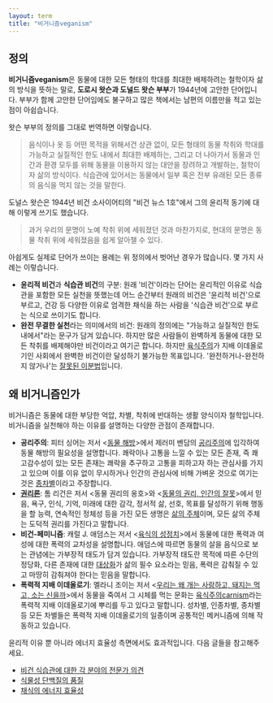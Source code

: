 ```yaml
---
layout: term
title: "비거니즘veganism"
---
```

## 정의

**비거니즘veganism**은 동물에 대한 모든 형태의 학대를 최대한 배제하려는
철학이자 삶의 방식을 뜻하는 말로, **도로시 왓슨과 도널드 왓슨 부부**가
1944년에 고안한 단어입니다. 부부가 함께 고안한 단어임에도 불구하고 많은
책에서는 남편의 이름만을 적고 있는 점이 아쉽습니다.

왓슨 부부의 정의를 그대로 번역하면 이렇습니다.

> 음식이나 옷 등 어떤 목적을 위해서건 상관 없이, 모든 형태의 동물 착취와 학대를
> 가능하고 실질적인 한도 내에서 최대한 배제하는, 그리고 더 나아가서 동물과
> 인간과 환경 모두를 위해 동물을 이용하지 않는 대안을 장려하고 개발하는,
> 철학이자 삶의 방식이다. 식습관에 있어서는 동물에서 일부 혹은 전부 유래된 모든
> 종류의 음식을 먹지 않는 것을 말한다.

도널스 왓슨은 1944년 비건 소사이어티의 "비건 뉴스 1호"에서 그의 윤리적 동기에
대해 이렇게 쓰기도 했습니다.

> 과거 우리의 문명이 노예 착취 위에 세워졌던 것과 마찬가지로, 현대의 문명은
> 동물 착취 위에 세워졌음을 쉽게 알아챌 수 있다.

아쉽게도 실제로 단어가 쓰이는 용례는 위 정의에서 벗어난 경우가 많습니다. 몇
가지 사례는 이렇습니다.

- **윤리적 비건**과 **식습관 비건**의 구분: 원래 '비건'이라는 단어는 윤리적인
  이유로 식습관을 포함한 모든 실천을 뜻했는데 어느 순간부터 원래의 비건은
  '윤리적 비건'으로 부르고, 건강 등 다양한 이유로 엄격한 채식을 하는 사람을
  '식습관 비건'으로 부르는 식으로 쓰이기도 합니다.
- **완전 무결한 실천**라는 의미에서의 비건: 원래의 정의에는 "가능하고 실질적인
  한도 내에서"라는 문구가 담겨 있습니다. 하지만 많은 사람들이 완벽하게 동물에
  대한 모든 착취를 배제해야만 비건이라고 여기곤 합니다. 하지만
  [육식주의](/terms/carnism.html)가 지배 이데올로기인 사회에서 완벽한 비건이란
  달성하기 불가능한 목표입니다. '완전하거나-완전하지 않거나'는 [잘못된
  이분법](/terms/dichotomy.html)입니다.

## 왜 비거니즘인가

비거니즘은 동물에 대한 부당한 억압, 차별, 착취에 반대하는 생활 양식이자
철학입니다. 비거니즘을 실천해야 하는 이유를 설명하는 다양한 관점이 존재합니다.

- **공리주의**: 피터 싱어는 저서 \<[동물
  해방](/2019/07/28/animal-liberation.html)\>에서 제러미 벤담의
  [공리주의](/terms/utilitarianism.html)에 입각하여 동물 해방의 필요성을
  설명합니다. 쾌락이나 고통을 느낄 수 있는 모든 존재, 즉 쾌고감수성이 있는 모든
  존재는 쾌락을 추구하고 고통을 피하고자 하는 관심사를 가지고 있으며 이를 이유
  없이 무시하거나 인간의 관심사에 비해 가벼운 것으로 여기는 것은
  [종차별](/terms/speciesism.html)이라고 주장합니다.
- **[권리론](/terms/rights-view.html)**: 톰 리건은 저서 \<동물 권리의 옹호\>와
  \<[동물의 권리, 인간의
  잘못](/2019/08/01/animal-rights-human-wrongs.html)\>에서 믿음, 욕구, 인식,
  기억, 미래에 대한 감각, 정서적 삶, 선호, 목표를 달성하기 위해 행동을 할 능력,
  연속적인 정체성 등을 가진 모든 생명은 [삶의
  주체](/terms/subject-of-a-life.html)이며, 모든 삶의 주체는 도덕적 권리를
  가진다고 말합니다.
- **비건-페미니즘**: 캐럴 J. 애덤스는 저서 \<[육식의
  성정치](/2020/01/15/the-sexual-politics-of-meat.html)\>에서 동물에 대한
  폭력과 여성에 대한 폭력의 교차성을 설명합니다. 애덤스에 따르면 동물의 살을
  음식으로 보는 관념에는 가부장적 태도가 담겨 있습니다. 가부장적 태도란 목적에
  따른 수단의 정당화, 다른 존재에 대한 [대상화](/terms/objectification.html)가
  삶의 필수 요소라는 믿음, 폭력은 감춰질 수 있고 마땅히 감춰져야 한다는 믿음을
  말합니다.
- **폭력적 지배 이데올로기**: 멜라니 조이는 저서 \<[우리는 왜 개는 사랑하고,
  돼지는 먹고, 소는 신을까](/2020/02/22/why-we-love-dogs.html)\>에서 동물을
  죽여서 그 시체를 먹는 문화는 [육식주의carnism](/terms/carnism.html)라는
  폭력적 지배 이데올로기에 뿌리를 두고 있다고 말합니다. 성차별, 인종차별,
  종차별 등 모든 차별들은 폭력적 지배 이데올로기의 일종이며 공통적인 메커니즘에
  의해 작동하고 있습니다.

윤리적 이유 뿐 아니라 에너지 효율성 측면에서도 효과적입니다. 다음 글들을
참고해주세요.

* [비건 식습관에 대한 각 분야의 전문가
  의견](/2020/10/03/export-opinions-on-vegan-diet.html)
* [식물성 단백질의 품질](/2020/10/02/quality-of-plant-based-protein.html)
* [채식의 에너지 효율성](/2020/03/15/efficiency-of-vegan-diet.html)
